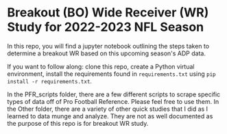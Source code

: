 # Breakout (BO) Wide Receiver (WR) Study for 2022-2023 NFL Season

In this repo, you will find a jupyter notebook outlining the steps taken to determine a breakout WR based on this upcoming season's ADP data.

If you want to follow along: clone this repo, create a Python virtual environment, install the requirements found in `requirements.txt` using `pip install -r requirements.txt`.

In the PFR_scripts folder, there are a few different scripts to scrape specific types of data off of Pro Football Reference. Please feel free to use them.
In the Other folder, there are a variety of other quick studies that I did as I learned to data munge and analyze. They are not as well documented as the purpose of this repo is for breakout WR study.
